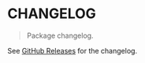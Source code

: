 # CHANGELOG

> Package changelog.

See [GitHub Releases](https://github.com/stdlib-js/math-iter-special-logit/releases) for the changelog.